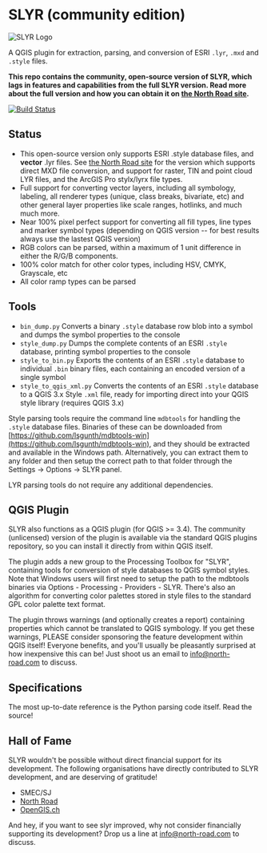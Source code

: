 # SLYR (community edition)

![SLYR Logo](logo.png)

A QGIS plugin for extraction, parsing, and conversion of ESRI `.lyr`, `.mxd` and `.style` files.

**This repo contains the community, open-source version of SLYR, which lags in features and capabilities from the full SLYR version. Read more about the full version and how you can obtain it on [the North Road site](https://north-road.com/slyr/).**

[![Build Status](https://travis-ci.org/nyalldawson/slyr.svg?branch=master)](https://travis-ci.org/nyalldawson/slyr)

## Status

- This open-source version only supports ESRI .style database files, and **vector** .lyr files. See [the North Road site](https://north-road.com/slyr/) for the version which supports direct MXD file conversion, and support for raster, TIN and point cloud LYR files, and the ArcGIS Pro stylx/lyrx file types.
- Full support for converting vector layers, including all symbology, labeling, all renderer types (unique, class breaks, bivariate, etc) and other general layer properties like scale ranges, hotlinks, and much much more.
- Near 100% pixel perfect support for converting all fill types, line types and marker symbol types (depending on QGIS version -- for best results always use the lastest QGIS version)
- RGB colors can be parsed, within a maximum of 1 unit difference in either the R/G/B components.
- 100% color match for other color types, including HSV, CMYK, Grayscale, etc
- All color ramp types can be parsed

## Tools

- `bin_dump.py` Converts a binary `.style` database row blob into a symbol and dumps the symbol properties to the console
- `style_dump.py` Dumps the complete contents of an ESRI `.style` database, printing symbol properties to the console
- `style_to_bin.py` Exports the contents of an ESRI `.style` database to individual `.bin` binary files, each containing an encoded version of a single symbol
- `style_to_qgis_xml.py` Converts the contents of an ESRI `.style` database to a QGIS 3.x Style `.xml` file, ready for importing direct into your QGIS style library (requires QGIS 3.x)

Style parsing tools require the command line `mdbtools` for handling the `.style` database files. Binaries of these can be downloaded from [https://github.com/lsgunth/mdbtools-win](https://github.com/lsgunth/mdbtools-win), and they should be extracted and available in the Windows path. Alternatively, you can extract them to any folder and then setup the correct path to that folder through the Settings -> Options -> SLYR panel.

LYR parsing tools do not require any additional dependencies.

## QGIS Plugin

SLYR also functions as a QGIS plugin (for QGIS >= 3.4). The community (unlicensed) version of the plugin is available via the standard QGIS plugins repository, so you can install it directly from within QGIS itself.

The plugin adds a new group to the Processing Toolbox for "SLYR", containing tools for conversion of style databases to QGIS symbol styles. Note that Windows users will first need to setup the path to the mdbtools binaries via Options - Processing - Providers - SLYR. There's also an algorithm for converting color palettes stored in style files to the standard GPL color palette text format.

The plugin throws warnings (and optionally creates a report) containing properties which cannot be translated to QGIS symbology. If you get these warnings, PLEASE consider sponsoring the feature development within QGIS itself! Everyone benefits, and you'll usually be pleasantly surprised at how inexpensive this can be! Just shoot us an email to [info@north-road.com](mailto:info@north-road.com) to discuss.

## Specifications

The most up-to-date reference is the Python parsing code itself. Read the source!

## Hall of Fame

SLYR wouldn't be possible without direct financial support for its development. The following organisations have directly contributed to SLYR development, and are deserving of gratitude!

- SMEC/SJ
- [North Road](http://north-road.com)
- [OpenGIS.ch](http://opengis.ch)

And hey, if you want to see slyr improved, why not consider financially supporting its development? Drop us a line at [info@north-road.com](mailto:info@north-road.com) to discuss.

